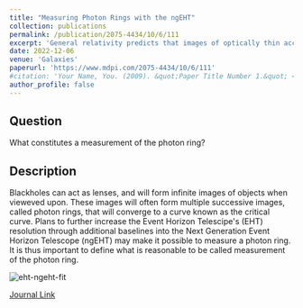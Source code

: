 ```yaml
---
title: "Measuring Photon Rings with the ngEHT"
collection: publications
permalink: /publication/2075-4434/10/6/111
excerpt: 'General relativity predicts that images of optically thin accretion flows around black holes should generically have a “photon ring”, composed of a series of increasingly sharp subrings that...'
date: 2022-12-06
venue: 'Galaxies'
paperurl: 'https://www.mdpi.com/2075-4434/10/6/111'
#citation: 'Your Name, You. (2009). &quot;Paper Title Number 1.&quot; <i>Journal 1</i>. 1(1).'
author_profile: false
---
```

## Question
What constitutes a measurement of the photon ring?

## Description
Blackholes can act as lenses, and will form infinite images of objects when vieweved upon. 
These images will often form multiple successive images, called photon rings, that will converge to a curve known as the critical curve.
Plans to further increase the Event Horizon Telescipe's (EHT) resolution through additional baselines into the Next Generation Event Horizon Telescope (ngEHT) may make it possible to measure a photon ring.
It is thus important to define what is reasonable to be called measurement of the photon ring.

![eht-ngeht-fit](/images/ngeht/photon-ring-fits.png)

[Journal Link](https://www.mdpi.com/2075-4434/10/6/111)
